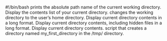 #!/bin/bash
prints the absolute path name of the current working directory.
Display the contents list of your current directory.
changes the working directory to the user’s home directory.
Display current directory contents in a long format.
Display current directory contents, including hidden files in a long format.
Display current directory contents.
script that creates a directory named my_first_directory in the /tmp/ directory.
